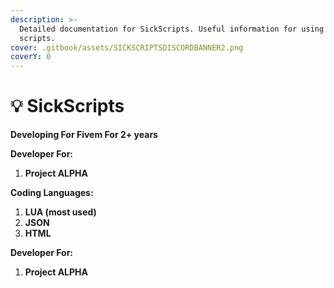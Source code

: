 ```yaml
---
description: >-
  Detailed documentation for SickScripts. Useful information for using the
  scripts.
cover: .gitbook/assets/SICKSCRIPTSDISCORDBANNER2.png
coverY: 0
---
```


# 💡 SickScripts

**Developing For Fivem For 2+ years**

**Developer For:**

1. **Project ALPHA**

**Coding Languages:**

1. **LUA (most used)**
2. **JSON**
3. **HTML**

**Developer For:**

1. **Project ALPHA**
